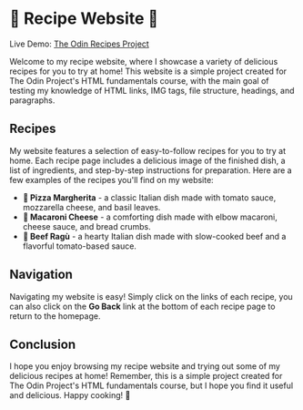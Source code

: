 # 🍴 Recipe Website 🍴

Live Demo: [The Odin Recipes Project](https://ernestocampese.github.io/odin-recipes/)

Welcome to my recipe website, where I showcase a variety of delicious recipes for you to try at home! This website is a simple project created for The Odin Project's HTML fundamentals course, with the main goal of testing my knowledge of HTML links, IMG tags, file structure, headings, and paragraphs.

## Recipes

My website features a selection of easy-to-follow recipes for you to try at home. Each recipe page includes a delicious image of the finished dish, a list of ingredients, and step-by-step instructions for preparation. Here are a few examples of the recipes you'll find on my website:

- **🍕 Pizza Margherita** - a classic Italian dish made with tomato sauce, mozzarella cheese, and basil leaves.
- **🧀 Macaroni Cheese** - a comforting dish made with elbow macaroni, cheese sauce, and bread crumbs.
- **🍖 Beef Rag&ugrave;** - a hearty Italian dish made with slow-cooked beef and a flavorful tomato-based sauce.

## Navigation

Navigating my website is easy! Simply click on the links of each recipe, you can also click on the **Go Back** link at the bottom of each recipe page to return to the homepage.

## Conclusion

I hope you enjoy browsing my recipe website and trying out some of my delicious recipes at home! Remember, this is a simple project created for The Odin Project's HTML fundamentals course, but I hope you find it useful and delicious. Happy cooking! 🍴
